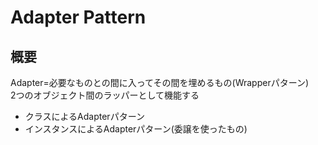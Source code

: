 # Adapter Pattern

## 概要
Adapter=必要なものとの間に入ってその間を埋めるもの(Wrapperパターン)<br>
2つのオブジェクト間のラッパーとして機能する
* クラスによるAdapterパターン
* インスタンスによるAdapterパターン(委譲を使ったもの)



